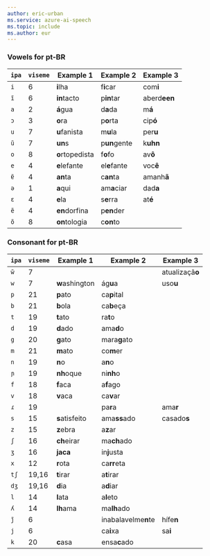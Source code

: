 ```yaml
---
author: eric-urban
ms.service: azure-ai-speech
ms.topic: include
ms.author: eur
---
```


### Vowels for pt-BR

| `ipa` | `viseme` | Example 1       | Example 2           | Example 3       |
|-------|----------|-----------------|---------------------|-----------------|
| `i`   | 6        | **i**lha        | f**i**car           | com**i**        |
| `ĩ`  | 6        | **in**tacto     | p**in**tar          | aberd**een**    |
| `a`   | 2        | **á**gua        | d**a**da            | m**á**          |
| `ɔ`   | 3        | **o**ra         | p**o**rta           | cip**ó**        |
| `u`   | 7        | **u**fanista    | m**u**la            | per**u**        |
| `ũ`  | 7        | **un**s         | p**un**gente        | k**uhn**        |
| `o`   | 8        | **o**rtopedista | f**o**fo            | av**ô**         |
| `e`   | 4        | **e**lefante    | el**e**fante        | voc**ê**        |
| `ɐ̃`  | 4        | **an**ta        | c**an**ta           | amanh**ã**      |
| `ə`   | 1        | **a**qui        | am**a**ciar         | dad**a**        |
| `ɛ`   | 4        | **e**la         | s**e**rra           | at**é**         |
| `ẽ`  | 4        | **en**dorfina   | p**en**der          |                 |
| `õ`  | 8        | **on**tologia   | c**on**to           |                 |

### Consonant for pt-BR

| `ipa` | `viseme` | Example 1       | Example 2           | Example 3       |
|-------|----------|-----------------|---------------------|-----------------|
| `w̃`  | 7        |                 |                     | atualizaçã**o** |
| `w`   | 7        | **w**ashington  | ág**u**a            | uso**u**        |
| `p`   | 21       | **p**ato        | ca**p**ital         |                 |
| `b`   | 21       | **b**ola        | ca**b**eça          |                 |
| `t`   | 19       | **t**ato        | ra**t**o            |                 |
| `d`   | 19       | **d**ado        | ama**d**o           |                 |
| `g`   | 20       | **g**ato        | mara**g**ato        |                 |
| `m`   | 21       | **m**ato        | co**m**er           |                 |
| `n`   | 19       | **n**o          | a**n**o             |                 |
| `ɲ`   | 19       | **nh**oque      | ni**nh**o           |                 |
| `f`   | 18       | **f**aca        | a**f**ago           |                 |
| `v`   | 18       | **v**aca        | ca**v**ar           |                 |
| `ɾ`   | 19       |                 | pa**r**a            | ama**r**        |
| `s`   | 15       | **s**atisfeito  | ama**ss**ado        | casado**s**     |
| `z`   | 15       | **z**ebra       | a**z**ar            |                 |
| `ʃ`   | 16       | **ch**eirar     | ma**ch**ado         |                 |
| `ʒ`   | 16       | **jaca**        | in**j**usta         |                 |
| `x`   | 12       | **r**ota        | ca**rr**eta         |                 |
| `tʃ`  | 19,16    | **t**irar       | a**t**irar          |                 |
| `dʒ`  | 19,16    | **d**ia         | a**d**iar           |                 |
| `l`   | 14       | **l**ata        | a**l**eto           |                 |
| `ʎ`   | 14       | **lh**ama       | ma**lh**ado         |                 |
| `j̃`  | 6        |                 | inabalavelme**n**te | hífe**n**       |
| `j`   | 6        |                 | ca**i**xa           | sa**i**         |
| `k`   | 20       | **c**asa        | ensa**c**ado        |                 |
